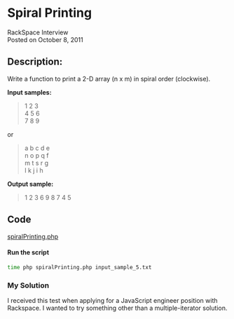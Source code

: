# Spiral Printing<br />
RackSpace Interview<br />
Posted on October 8, 2011

## Description:

Write a function to print a 2-D array (n x m) in spiral order (clockwise).


**Input samples:**

> 1 2 3<br />4 5 6<br />7 8 9 

or

>a b c d e<br/>
n o p q f<br/>
m t s r g<br/>
l k j i h

**Output sample:**

> 1 2 3 6 9 8 7 4 5


## Code

[spiralPrinting.php](https://github.com/wrightben/codeeval/blob/master/code/spiralPrinting.php)

#### Run the script
```sh
time php spiralPrinting.php input_sample_5.txt
```


### My Solution

I received this test when applying for a JavaScript engineer position with Rackspace. I wanted to try something other than a multiple-iterator solution.